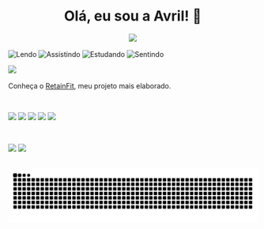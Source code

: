 <h1 align="center">Olá, eu sou a Avril! 🌌</h1>

<p align="center">
  <img src="https://readme-typing-svg.herokuapp.com/?color=00FFFF&center=true&vCenter=true&width=600&lines=Exploradora+do+invisível;Apaixonada+por+código+e+sentido;Criando+coisas+que+tocam+a+alma" />
</p>

<div align="left">

![Lendo](https://img.shields.io/badge/📖_Lendo-Uma_Vida_Pequena-purple)
![Assistindo](https://img.shields.io/badge/📖_Assistindo-Summer_Camp_Island-pink)
![Estudando](https://img.shields.io/badge/🧪_Estudando-JavaScript-blue)
![Sentindo](https://img.shields.io/badge/💭_Sentindo-Vazio_Criativo-9cf)

</div>


<img src="https://img.shields.io/badge/🏭_Cursando-Engenharia_de_Produção-brown" width="400">


Conheça o [RetainFit](https://avrilstihler.github.io/RetainFit/), meu projeto mais elaborado.

<br/>

<p align="left">
  <img src="https://img.shields.io/badge/Python-3776AB?style=for-the-badge&logo=python&logoColor=white"/>
  <img src="https://img.shields.io/badge/HTML5-E34F26?style=for-the-badge&logo=html5&logoColor=white"/>
  <img src="https://img.shields.io/badge/CSS3-1572B6?style=for-the-badge&logo=css3&logoColor=white"/>
  <img src="https://img.shields.io/badge/JavaScript-F7DF1E?style=for-the-badge&logo=javascript&logoColor=black"/>
  <img src="https://img.shields.io/badge/Dart-0175C2?style=for-the-badge&logo=dart&logoColor=white"/>
</p>

<br/>

<p align="left">
  <img height=160 src="https://github-readme-stats.vercel.app/api?username=avrilstihler&show_icons=true&theme=github_dark_dimmed" />
  <img height=160 src="https://github-readme-stats.vercel.app/api/top-langs?username=avrilstihler&layout=compact&langs_count=8&card_width=320&theme=github_dark_dimmed" />
</p>

<br/>

<picture align="center">
  <source media="(prefers-color-scheme: dark)" srcset="https://raw.githubusercontent.com/avrilstihler/avrilstihler/output/github-contribution-grid-snake-dark.svg">
  <source media="(prefers-color-scheme: light)" srcset="https://raw.githubusercontent.com/avrilstihler/avrilstihler/output/github-contribution-grid-snake.svg">
  <img align="center" alt="github contribution grid snake animation" src="https://raw.githubusercontent.com/avrilstihler/avrilstihler/output/github-contribution-grid-snake.svg">
</picture>

